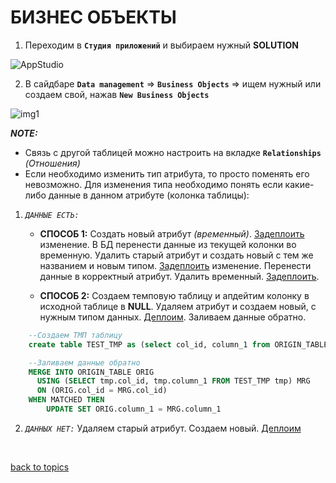 # БИЗНЕС ОБЪЕКТЫ

1. Переходим в **`Студия приложений`** и выбираем нужный **SOLUTION**

![AppStudio](https://github.com/CrappyCodeMaker/ECCENTEX-KNOWLEGE/blob/main/Content/IMG/AppStudio.png?raw=true)

2. В сайдбаре **`Data management`** => **`Business Objects`** => ищем нужный или создаем свой, нажав **`New Business Objects`**

![img1](https://github.com/CrappyCodeMaker/ECCENTEX-KNOWLEGE/blob/main/Content/3%20Business%20Objects/IMG/1.png?raw=true)

**_NOTE:_**
  * Связь с другой таблицей можно настроить на вкладке **`Relationships`** _(Отношения)_
  * Если необходимо изменить тип атрибута, то просто поменять его невозможно. Для изменения типа необходимо понять если какие-либо данные в данном атрибуте (колонка таблицы):

  1. _`ДАННЫЕ ЕСТЬ:`_

      * **СПОСОБ 1:** Создать новый атрибут _(временный)_. [Задеплоить](https://github.com/CrappyCodeMaker/ECCENTEX-KNOWLEGE/blob/main/Content/2%20Deploy/README.md) изменение. В БД перенести данные из текущей колонки во временную. Удалить старый атрибут и создать новый с тем же названием и новым типом. [Задеплоить](https://github.com/CrappyCodeMaker/ECCENTEX-KNOWLEGE/blob/main/Content/2%20Deploy/README.md) изменение. Перенести данные в корректный атрибут. Удалить временный. [Задеплоить](https://github.com/CrappyCodeMaker/ECCENTEX-KNOWLEGE/blob/main/Content/2%20Deploy/README.md).

      * **СПОСОБ 2:** Создаем темповую таблицу и апдейтим колонку в исходной таблице в **NULL**. Удаляем атрибут и создаем новый, с нужным типом данных. [Деплоим](https://github.com/CrappyCodeMaker/ECCENTEX-KNOWLEGE/blob/main/Content/2%20Deploy/README.md). Заливаем данные обратно.

```SQL
    --Создаем ТМП таблицу
    create table TEST_TMP as (select col_id, column_1 from ORIGIN_TABLE)

    --Заливаем данные обратно
    MERGE INTO ORIGIN_TABLE ORIG
      USING (SELECT tmp.col_id, tmp.column_1 FROM TEST_TMP tmp) MRG
      ON (ORIG.col_id = MRG.col_id)
    WHEN MATCHED THEN
	    UPDATE SET ORIG.column_1 = MRG.column_1
```

  2. _`ДАННЫХ НЕТ:`_ Удаляем старый атрибут. Создаем новый. [Деплоим](https://github.com/CrappyCodeMaker/ECCENTEX-KNOWLEGE/blob/main/Content/2%20Deploy/README.md)


<br/>

[back to topics](https://github.com/CrappyCodeMaker/ECCENTEX-KNOWLEGE/blob/main/Content/0%20Topics/README.md)